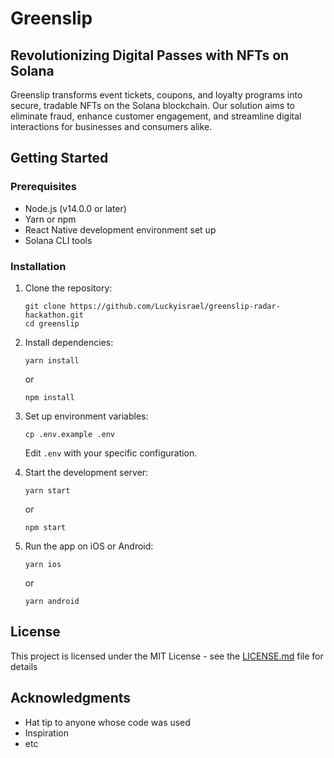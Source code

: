 # Greenslip

## Revolutionizing Digital Passes with NFTs on Solana

Greenslip transforms event tickets, coupons, and loyalty programs into secure, tradable NFTs on the Solana blockchain. Our solution aims to eliminate fraud, enhance customer engagement, and streamline digital interactions for businesses and consumers alike.

## Getting Started

### Prerequisites

- Node.js (v14.0.0 or later)
- Yarn or npm
- React Native development environment set up
- Solana CLI tools

### Installation

1. Clone the repository:
   ```
   git clone https://github.com/Luckyisrael/greenslip-radar-hackathon.git
   cd greenslip
   ```

2. Install dependencies:
   ```
   yarn install
   ```
   or
   ```
   npm install
   ```

3. Set up environment variables:
   ```
   cp .env.example .env
   ```
   Edit `.env` with your specific configuration.

4. Start the development server:
   ```
   yarn start
   ```
   or
   ```
   npm start
   ```

5. Run the app on iOS or Android:
   ```
   yarn ios
   ```
   or
   ```
   yarn android
   ```

## License

This project is licensed under the MIT License - see the [LICENSE.md](LICENSE.md) file for details

## Acknowledgments

- Hat tip to anyone whose code was used
- Inspiration
- etc